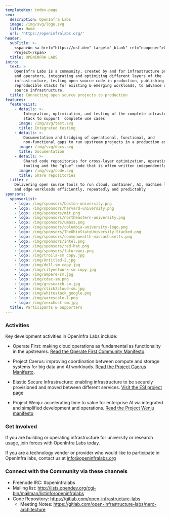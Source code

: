 ```yaml
---
templateKey: index-page
seo:
  description: OpenInfra Labs
  image: /img/svg/logo.svg
  title: Home
  url: 'https://openinfralabs.org/'
header:
  subTitle: >-
    <span>An <a href="https://osf.dev" target="_blank" rel="noopener">OSF</a>
    Project</span>
  title: OPENINFRA LABS
intro:
  text: >
    OpenInfra Labs is a community, created by and for infrastructure providers
    and operators, integrating and optimizing different layers of the
    infrastructure, testing open source code in production, publishing complete,
    reproducible stacks for existing & emerging workloads, to advance open
    source infrastructure.  
  title: Connecting open source projects to production
features:
  featureList:
    - details: >-
        Integration, optimization, and testing of the complete infrastructure
        stack to support  complete use cases
      image: /img/svg/test.svg
      title: Integrated testing
    - details: >-
        Documentation and bridging of operational, functional, and
        non-functional gaps to run upstream projects in a production environment
      image: /img/svg/docs.svg
      title: Documentation
    - details: >-
        Shared code repositories for cross-layer optimization, operational
        tooling and the "glue" code that is often written independently by users
      image: /img/svg/code.svg
      title: Share repositories
  title: >-
    Delivering open source tools to run cloud, container, AI, machine learning
    and edge workloads efficiently, repeatedly and predictably
sponsors:
  sponsorList:
    - logo: /img/sponsors/boston-university.png
    - logo: /img/sponsors/harvard-university.png
    - logo: /img/sponsors/mit.png
    - logo: /img/sponsors/northeastern-university.png
    - logo: /img/sponsors/umass.png
    - logo: /img/sponsors/columbia-university-logo.png
    - logo: /img/sponsors/TheOhioStateUniversity-Stacked.png
    - logo: /img/sponsors/commonwealth-massachusetts.png
    - logo: /img/sponsors/intel.png
    - logo: /img/sponsors/red-hat.png
    - logo: /img/sponsors/futurewei.png
    - logo: /img/troila-sm copy.jpg
    - logo: /img/Untitled-2.jpg
    - logo: /img/dell-sm copy.jpg
    - logo: /img/citynetwork-sm copy.jpg
    - logo: /img/ampere-sm.jpg
    - logo: /img/cdac-sm.png
    - logo: /img/gresearch-sm.jpg
    - logo: /img/click2cloud-sm.jpg
    - logo: /img/whitestack_google.png
    - logo: /img/warescale-1.png
    - logo: /img/vexxhost-sm.jpg
  title: Participants & Supporters
---
```


### Activities

Key development activities in OpenInfra Labs include:

- Operate First: making cloud operations as fundamental as functionality in the upstreams. 
[Read the Operate First Community Manifesto](/operate-first-community-manifesto/).

- Project Caerus: improving coordination between compute and storage systems for big data and AI workloads. 
[Read the Project Caerus Manifesto](https://gitlab.com/open-infrastructure-labs/caerus/-/blob/master/Manifesto.pdf).

- Elastic Secure Infrastructure: enabling infrastructure to be securely provisioned and moved between different services. 
[Visit the ESI project page](https://www.bu.edu/rhcollab/projects/esi/)

- Project Wenju: accelerating time to value for enterprise AI via integrated and simplified development and operations. [Read the Project Wenju manifesto](https://gitlab.com/open-infrastructure-labs/wenju/-/blob/master/Project%20Wenju%20Manifesto%20v1.pdf)

### Get Involved
If you are building or operating infrastructure for university or research usage, join forces with OpenInfra Labs today.

If you are a technology vendor or provider who would like to participate in OpenInfra labs, contact us at [info@openinfralabs.org](mailto:info@openinfralabs.org)

### Connect with the Community via these channels

- Freenode IRC: #openinfralabs
- Mailing list: <http://lists.opendev.org/cgi-bin/mailman/listinfo/openinfralabs>
- Code Repository: https://gitlab.com/open-infrastructure-labs
	- Meeting Notes: https://gitlab.com/open-infrastructure-labs/nerc-architecture
